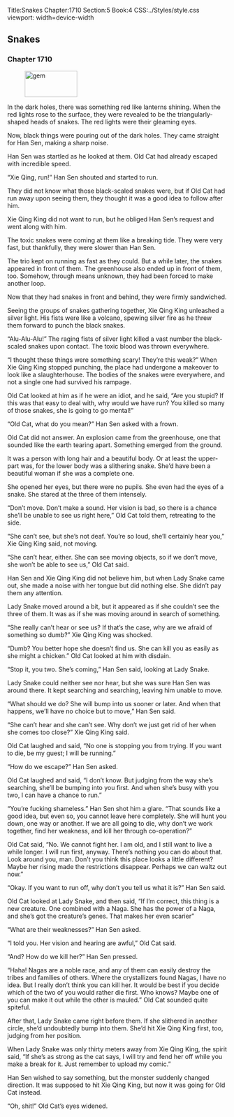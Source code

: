 Title:Snakes 
Chapter:1710 
Section:5 
Book:4 
CSS:../Styles/style.css 
viewport: width=device-width
  
## Snakes
### Chapter 1710 
<figure>
	<img src="../Images/gem.gif" alt="gem" id="gem" width="120" height="60" />
</figure>
  

  
  In the dark holes, there was something red like lanterns shining. When the red lights rose to the surface, they were revealed to be the triangularly-shaped heads of snakes. The red lights were their gleaming eyes.

Now, black things were pouring out of the dark holes. They came straight for Han Sen, making a sharp noise.

Han Sen was startled as he looked at them. Old Cat had already escaped with incredible speed.

“Xie Qing, run!” Han Sen shouted and started to run.

They did not know what those black-scaled snakes were, but if Old Cat had run away upon seeing them, they thought it was a good idea to follow after him.

Xie Qing King did not want to run, but he obliged Han Sen’s request and went along with him.

The toxic snakes were coming at them like a breaking tide. They were very fast, but thankfully, they were slower than Han Sen.

The trio kept on running as fast as they could. But a while later, the snakes appeared in front of them. The greenhouse also ended up in front of them, too. Somehow, through means unknown, they had been forced to make another loop.

Now that they had snakes in front and behind, they were firmly sandwiched.

Seeing the groups of snakes gathering together, Xie Qing King unleashed a silver light. His fists were like a volcano, spewing silver fire as he threw them forward to punch the black snakes.

“Alu-Alu-Alu!” The raging fists of silver light killed a vast number the black-scaled snakes upon contact. The toxic blood was thrown everywhere.

“I thought these things were something scary! They’re this weak?” When Xie Qing King stopped punching, the place had undergone a makeover to look like a slaughterhouse. The bodies of the snakes were everywhere, and not a single one had survived his rampage.

Old Cat looked at him as if he were an idiot, and he said, “Are you stupid? If this was that easy to deal with, why would we have run? You killed so many of those snakes, she is going to go mental!”

“Old Cat, what do you mean?” Han Sen asked with a frown.

Old Cat did not answer. An explosion came from the greenhouse, one that sounded like the earth tearing apart. Something emerged from the ground.

It was a person with long hair and a beautiful body. Or at least the upper-part was, for the lower body was a slithering snake. She’d have been a beautiful woman if she was a complete one.

She opened her eyes, but there were no pupils. She even had the eyes of a snake. She stared at the three of them intensely.

“Don’t move. Don’t make a sound. Her vision is bad, so there is a chance she’ll be unable to see us right here,” Old Cat told them, retreating to the side.

“She can’t see, but she’s not deaf. You’re so loud, she’ll certainly hear you,” Xie Qing King said, not moving.

“She can’t hear, either. She can see moving objects, so if we don’t move, she won’t be able to see us,” Old Cat said.

Han Sen and Xie Qing King did not believe him, but when Lady Snake came out, she made a noise with her tongue but did nothing else. She didn’t pay them any attention.

Lady Snake moved around a bit, but it appeared as if she couldn’t see the three of them. It was as if she was moving around in search of something.

“She really can’t hear or see us? If that’s the case, why are we afraid of something so dumb?” Xie Qing King was shocked.

“Dumb? You better hope she doesn’t find us. She can kill you as easily as she might a chicken.” Old Cat looked at him with disdain.

“Stop it, you two. She’s coming,” Han Sen said, looking at Lady Snake.

Lady Snake could neither see nor hear, but she was sure Han Sen was around there. It kept searching and searching, leaving him unable to move.

“What should we do? She will bump into us sooner or later. And when that happens, we’ll have no choice but to move,” Han Sen said.

“She can’t hear and she can’t see. Why don’t we just get rid of her when she comes too close?” Xie Qing King said.

Old Cat laughed and said, “No one is stopping you from trying. If you want to die, be my guest; I will be running.”

“How do we escape?” Han Sen asked.

Old Cat laughed and said, “I don’t know. But judging from the way she’s searching, she’ll be bumping into you first. And when she’s busy with you two, I can have a chance to run.”

“You’re fucking shameless.” Han Sen shot him a glare. “That sounds like a good idea, but even so, you cannot leave here completely. She will hunt you down, one way or another. If we are all going to die, why don’t we work together, find her weakness, and kill her through co-operation?”

Old Cat said, “No. We cannot fight her. I am old, and I still want to live a while longer. I will run first, anyway. There’s nothing you can do about that. Look around you, man. Don’t you think this place looks a little different? Maybe her rising made the restrictions disappear. Perhaps we can waltz out now.”

“Okay. If you want to run off, why don’t you tell us what it is?” Han Sen said.

Old Cat looked at Lady Snake, and then said, “If I’m correct, this thing is a new creature. One combined with a Naga. She has the power of a Naga, and she’s got the creature’s genes. That makes her even scarier”

“What are their weaknesses?” Han Sen asked.

“I told you. Her vision and hearing are awful,” Old Cat said.

“And? How do we kill her?” Han Sen pressed.

“Haha! Nagas are a noble race, and any of them can easily destroy the tribes and families of others. Where the crystallizers found Nagas, I have no idea. But I really don’t think you can kill her. It would be best if you decide which of the two of you would rather die first. Who knows? Maybe one of you can make it out while the other is mauled.” Old Cat sounded quite spiteful.

After that, Lady Snake came right before them. If she slithered in another circle, she’d undoubtedly bump into them. She’d hit Xie Qing King first, too, judging from her position.

When Lady Snake was only thirty meters away from Xie Qing King, the spirit said, “If she’s as strong as the cat says, I will try and fend her off while you make a break for it. Just remember to upload my comic.”

Han Sen wished to say something, but the monster suddenly changed direction. It was supposed to hit Xie Qing King, but now it was going for Old Cat instead.

“Oh, shit!” Old Cat’s eyes widened.
